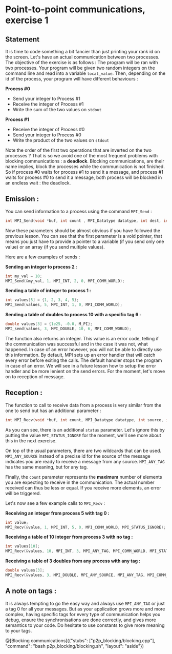 # Point-to-point communications, exercise 1

## Statement

It is time to code something a bit fancier than just printing your rank id on the screen. Let's have an actual communication between two processes. The objective of the exercise is as follows : The program will be ran with two processes. Your program will be given two random integers on the command line and read into a variable `local_value`. Then, depending on the id of the process, your program will have different behaviours :

**Process #0**

* Send your integer to Process #1
* Receive the integer of Process #1
* Write the sum of the two values on `stdout`

**Process #1**

* Receive the integer of Process #0
* Send your integer to Process #0
* Write the product of the two values on `stdout`

Note the order of the first two operations that are inverted on the two processes ? That is so we avoid one of the most frequent problems with blocking communications : a **deadlock**. Blocking communications, are their name implies, block the processes while the communication is not finished. So if process #0 waits for process #1 to send it a message, and process #1 waits for process #0 to send it a message, both process will be blocked in an endless wait : the deadlock.

## Emission :

You can send information to a process using the command `MPI_Send` :

```cpp
int MPI_Send(void *buf, int count , MPI_Datatype datatype, int dest, int tag, MPI_Comm comm)
```

Now these parameters should be almost obvious if you have followed the previous lesson. You can see that the first parameter is a void pointer, that means you just have to provide a pointer to a variable (if you send only one value) or an array (if you send multiple values).

Here are a few examples of sends :

**Sending an integer to process 2 :**

```cpp
int my_val = 10;
MPI_Send(&my_val, 1, MPI_INT, 2, 0, MPI_COMM_WORLD);
```

**Sending a table of integer to process 1 :**

```cpp
int values[5] = {1, 2, 3, 4, 5};
MPI_Send(values, 5, MPI_INT, 1, 0, MPI_COMM_WORLD);
```

**Sending a table of doubles to process 10 with a specific tag 6 :**

```cpp
double values[3] = {1e25, -0.0, M_PI};
MPI_send(values, 3, MPI_DOUBLE, 10, 6, MPI_COMM_WORLD);
```

The function also returns an integer. This value is an error code, telling if the communication was successful and in the case it was not, what happened. In case of an error however, you will not be able to directly use this information. By default, MPI sets up an error handler that will catch every error before exiting the calls. The default handler stops the program in case of an error. We will see in a future lesson how to setup the error handler and be more lenient on the send errors. For the moment, let's move on to reception of message.

## Reception :

The function to call to receive data from a process is very similar from the one to send but has an additional parameter :

```cpp
int MPI_Recv(void *buf, int count, MPI_Datatype datatype, int source, int tag, MPI_Comm comm, MPI_Status *status);
```

As you can see, there is an additional `status` parameter. Let's ignore this by putting the value `MPI_STATUS_IGNORE` for the moment, we'll see more about this in the next exercise.

On top of the usual parameters, there are two wildcards that can be used. `MPI_ANY_SOURCE` instead of a precise id for the source of the message indicates you are ready to receive a message from any source. `MPI_ANY_TAG` has the same meaning, but for any tag.

Finally, the `count` parameter represents the **maximum** number of elements you are expecting to receive in the communication. The actual number received can thus be less or equal. If you receive more elements, an error will be triggered.

Let's now see a few example calls to `MPI_Recv` :


**Receiving an integer from process 5 with tag 0 :**

```cpp
int value;
MPI_Recv(&value, 1, MPI_INT, 5, 0, MPI_COMM_WORLD, MPI_STATUS_IGNORE);
```

**Receiving a table of 10 integer from process 3 with no tag :**

```cpp
int values[10];
MPI_Recv(&values, 10, MPI_INT, 3, MPI_ANY_TAG, MPI_COMM_WORLD, MPI_STATUS_IGNORE);
```

**Receiving a table of 3 doubles from any process with any tag :**

```cpp
double values[3];
MPI_Recv(&values, 3, MPI_DOUBLE, MPI_ANY_SOURCE, MPI_ANY_TAG, MPI_COMM_WORLD, MPI_STATUS_IGNORE);
```

## A note on tags :

It is always tempting to go the easy way and always use `MPI_ANY_TAG` or just a tag 0 for all your messages. But as your application grows more and more complex, having specific tags for every type of communication helps you debug, ensure the synchronisations are done correctly, and gives more semantics to your code. Do hesitate to use constants to give more meaning to your tags.

@[Blocking communications]({"stubs": ["p2p_blocking/blocking.cpp"], "command": "bash p2p_blocking/blocking.sh", "layout": "aside"})


